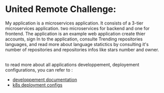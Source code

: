 # United Remote Challenge:

My application is a microservices application. It consists of a 3-tier microservices application. two microservices for backend and one for frontend. The application is an example web application create thier accounts, sign In to the application, consulte Trending repositories languages, and read more about language statictics by consulting it's number of repositories and repositories infos like stars number and owner. 

<br> to read more about all applications developpement, deployement configurations, you can refer to :

 + [developpement documentation](https://github.com/lhousaine/united-remote-Project/tree/main/src/README.md)
 + [k8s deployment configs](https://github.com/lhousaine/united-remote-Project/tree/main/k8s-manifests/README.md)

